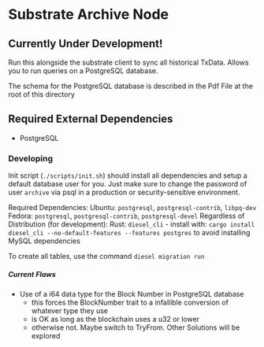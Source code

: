 # Substrate Archive Node
## Currently Under Development!

Run this alongside the substrate client to sync all historical TxData. Allows
you to run queries on a PostgreSQL database.

The schema for the PostgreSQL database is described in the Pdf File at the root of this directory

## Required External Dependencies
- PostgreSQL

### Developing
Init script (`./scripts/init.sh`) should install all dependencies and setup a default database user for you. Just make sure to change the password of user `archive` via psql in a production or security-sensitive environment.

Required Dependencies:
Ubuntu: `postgresql`, `postgresql-contrib`, `libpq-dev`
Fedora: `postgresql`, `postgresql-contrib`, `postgresql-devel`
Regardless of Distribution (for development):
Rust: `diesel_cli`
	- install with: `cargo install diesel_cli --no-default-features --features postgres` to avoid installing MySQL dependencies


To create all tables, use the command `diesel migration run`

##### Current Flaws
- Use of a i64 data type for the Block Number in PostgreSQL database
	- this forces the BlockNumber trait to a infallible conversion of whatever type they use
	- is OK as long as the blockchain uses a u32 or lower
	- otherwise not. Maybe switch to TryFrom. Other Solutions will be explored

